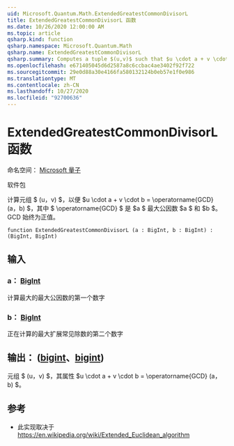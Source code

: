 ```yaml
---
uid: Microsoft.Quantum.Math.ExtendedGreatestCommonDivisorL
title: ExtendedGreatestCommonDivisorL 函数
ms.date: 10/26/2020 12:00:00 AM
ms.topic: article
qsharp.kind: function
qsharp.namespace: Microsoft.Quantum.Math
qsharp.name: ExtendedGreatestCommonDivisorL
qsharp.summary: Computes a tuple $(u,v)$ such that $u \cdot a + v \cdot b = \operatorname{GCD}(a, b)$, where $\operatorname{GCD}$ is $a$ greatest common divisor of $a$ and $b$. The GCD is always positive.
ms.openlocfilehash: e671405045d6d2587a8c6ccbac4ae3402f92f722
ms.sourcegitcommit: 29e0d88a30e4166fa580132124b0eb57e1f0e986
ms.translationtype: MT
ms.contentlocale: zh-CN
ms.lasthandoff: 10/27/2020
ms.locfileid: "92700636"
---
```

# <a name="extendedgreatestcommondivisorl-function"></a>ExtendedGreatestCommonDivisorL 函数

命名空间： [Microsoft 量子](xref:Microsoft.Quantum.Math)

软件包 [](https://nuget.org/packages/)


计算元组 $ (u，v) $，以便 $u \cdot a + v \cdot b = \operatorname{GCD} (a，b) $，其中 $ \operatorname{GCD} $ 是 $a $ 最大公因数 $a $ 和 $b $。 GCD 始终为正值。

```qsharp
function ExtendedGreatestCommonDivisorL (a : BigInt, b : BigInt) : (BigInt, BigInt)
```


## <a name="input"></a>输入

### <a name="a--bigint"></a>a： [BigInt](xref:microsoft.quantum.lang-ref.bigint)

计算最大的最大公因数的第一个数字


### <a name="b--bigint"></a>b： [BigInt](xref:microsoft.quantum.lang-ref.bigint)

正在计算的最大扩展常见除数的第二个数字



## <a name="output--bigintbigint"></a>输出： ([bigint](xref:microsoft.quantum.lang-ref.bigint)、[bigint](xref:microsoft.quantum.lang-ref.bigint)) 

元组 $ (u，v) $，其属性 $u \cdot a + v \cdot b = \operatorname{GCD} (a，b) $。

## <a name="references"></a>参考

- 此实现取决于 https://en.wikipedia.org/wiki/Extended_Euclidean_algorithm